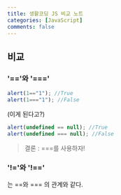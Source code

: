 ```yaml
---
title: 생활코딩 JS 비교 노트
categories: [JavaScript]
comments: false
---
```






## 비교

### '=='와 '==='

```javascript
alert(1=="1"); //True
alert(1==="1"); //False
```

(이게 된다고?)

```javascript
alert(undefined == null); //True
alert(undefined === null); //False
```



> 결론 : ===를 사용하자!



### '!='와 '!=='

는 ==와 === 의 관계와 같다.
